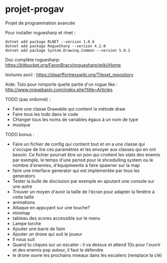 # projet-progav
Projet de programmation avancée

Pour installer roguesharp et rlnet :
```
dotnet add package RLNET --version 1.0.6
dotnet add package RogueSharp --version 4.2.0
dotnet add package System.Drawing.Common --version 5.0.2
```

Doc complète roguesharp: https://bitbucket.org/FaronBracy/roguesharp/wiki/Home

textures ascii : https://dwarffortresswiki.org/Tileset_repository

Aide: Tuto pour nimporte quelle partie d'un rogue like : http://www.roguebasin.com/index.php?title=Articles



TODO (pas ordonné) : 
* Faire une classe Drawable qui contient la métode draw
* Faire tous les todo dans le code
* CHanger tous les noms de variables égaux à un nom de type
* musique


TODO bonus :
* Faire un fichier de config qui contient tout et on a une classe qui s'occupe de lire ces paramètres et les envoyer aux classes qui en ont besoin. Ce fichier pourrait être un json qui cnotient les stats des enemis par exemple, le temps d'une period pour le shcedulling system ou le nombre d'enemies, d'équipmeents à faire spawner sur la map
* faire une interface generator qui est implémentée par tous les generators
* Tester la bulle de discission par exemple en ajoutant une console sur une autre
* Trouver un moyen d'avoir la taille de l'écran pour adapter la fenêtre à cette taille
* animations
* Attaque en appuyant sur une touche?
* minimap
* tableau des scores accessible sur le menu
* Lampe torche 
* Ajouter une barre de faim
* Ajouter un drone qui suit le joueur
* Il nous suit
* Quand tu cliques sur un escalier : il va dessus et attend 10s pour l'ouvrir et des enemis pop autour, il faut le défendre
* le drone ouvre les prochains niveaux dans les escaliers (remplace la clé)



